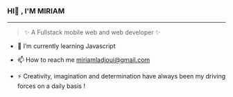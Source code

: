 ### HI👋 , I'M MIRIAM
<hr>

>✨ A Fullstack mobile web and web developer ✨ 

- 🌱 I’m currently learning Javascript

- 📫 How to reach me miriamladjoui@gmail.com 

- ⚡ Creativity, imagination and determination have always been my driving forces on a daily basis !
 
 
